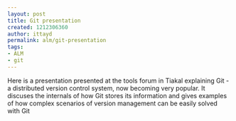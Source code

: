 ```yaml
---
layout: post
title: Git presentation
created: 1212306360
author: ittayd
permalink: alm/git-presentation
tags:
- ALM
- git
---
```

<p><span class="thmr_call"><span class="thmr_call">Here is a presentation presented at the tools forum in Tiakal explaining Git - a distributed version control system, now becoming very popular. It discuses the internals of how Git stores its information and gives examples of how complex scenarios of version management can be easily solved with Git</span></span></p>
